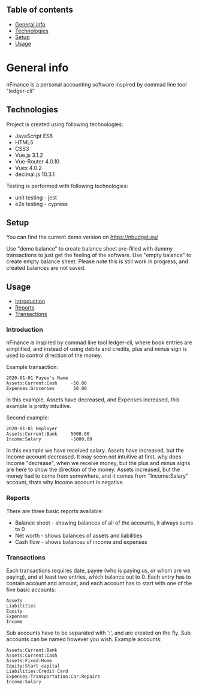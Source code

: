 ## Table of contents
* [General info](#general-info)
* [Technologies](#technologies)
* [Setup](#setup)
* [Usage](#usage)

# General info
nFinance is a personal accounting software inspired by commad line tool "ledger-cli"

## Technologies
Project is created using following technologies:
* JavaScript ES6
* HTML5
* CSS3
* Vue.js 3.1.2
* Vue-Router 4.0.10
* Vuex 4.0.2
* decimal.js 10.3.1

Testing is performed with following technologies:
* unit testing - jest
* e2e testing - cypress

## Setup
You can find the current demo version on https://nbudget.eu/

Use "demo balance" to create balance sheet pre-filled with dummy transactions to just get the feeling of the software.
Use "empty balance" to create empty balance sheet.
Please note this is still work in progress, and created balances are not saved.

## Usage
* [Introduction](#introduction)
* [Reports](#reports)
* [Transactions](#transactions)

### Introduction
nFinance is inspired by commad line tool ledger-cli, where book entries are simplified, and instead of using debits and credits, plus and minus sign is used to control direction of the money.

Example transaction:
```
2020-01-01 Payee's Name
Assets:Current:Cash     -50.00
Expenses:Groceries       50.00
```
In this example, Assets have decreased, and Expenses increased, this example is pretty intuitive.

Second example:
```
2020-01-01 Employer
Assets:Current:Bank     5000.00
Income:Salary           -5000.00
```
In this example we have received salary. Assets have increased, but the Income account decreased. It may seem not intuitive at first, why does Income "decrease", when we receive money, but the plus and minus signs are here to show the direction of the money.
Assets increased, but the money had to come from somewhere, and it comes from "Income:Salary" account, thats why Income account is negative.

### Reports
There are three basic reports available:
* Balance sheet - showing balances of all of the accounts, it always sums to 0
* Net worth - shows balances of assets and liabilities
* Cash flow - shows balances of income and expenses

### Transactions
Each transactions requires date, payee (who is paying us, or whom are we paying), and at least two entries, which balance out to 0.
Each entry has to contain account and amount, and each account has to start with one of the five basic accounts:
```
Assets
Liabilities
Equity
Expenses
Income
```
Sub accounts have to be separated with ':', and are created on the fly. Sub accounts can be named however you wish.
Example accounts:
```
Assets:Current:Bank
Assets:Current:Cash
Assets:Fixed:Home
Equity:Start capital
Liabilities:Credit Card
Expenses:Transportation:Car:Repairs
Income:Salary
```
